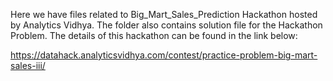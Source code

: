 Here we have files related to Big_Mart_Sales_Prediction Hackathon hosted by Analytics Vidhya. The folder also contains solution file for the Hackathon Problem. The details of this hackathon can be found in the link below:

https://datahack.analyticsvidhya.com/contest/practice-problem-big-mart-sales-iii/
